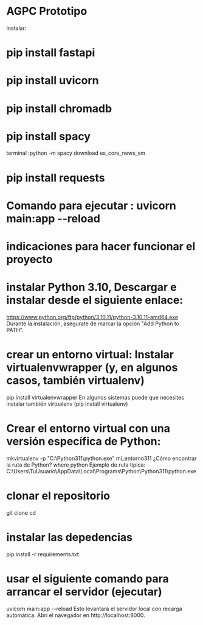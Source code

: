 # AGPC Prototipo
Instalar:
# pip install fastapi
# pip install uvicorn
# pip install chromadb
# pip install spacy
terminal :python -m spacy download es_core_news_sm
# pip install requests


# Comando para ejecutar : uvicorn main:app --reload

# indicaciones para hacer funcionar el proyecto 
# instalar Python 3.10, Descargar e instalar desde el siguiente enlace:
https://www.python.org/ftp/python/3.10.11/python-3.10.11-amd64.exe 
Durante la instalación, asegurate de marcar la opción "Add Python to PATH".

# crear un entorno virtual: Instalar virtualenvwrapper (y, en algunos casos, también virtualenv)
pip install virtualenvwrapper
En algunos sistemas puede que necesites instalar también virtualenv (pip install virtualenv)
# Crear el entorno virtual con una versión específica de Python:
mkvirtualenv -p "C:\Python311\python.exe" mi_entorno311
¿Cómo encontrar la ruta de Python? where python
Ejemplo de ruta típica: C:\Users\TuUsuario\AppData\Local\Programs\Python\Python311\python.exe

# clonar el repositorio
git clone <url-del-repositorio>
cd <carpeta-del-proyecto>

# instalar las depedencias 
pip install -r requirements.txt

# usar el siguiente comando para arrancar el servidor (ejecutar)
uvicorn main:app --reload
Esto levantará el servidor local con recarga automática. Abrí el navegador en http://localhost:8000.